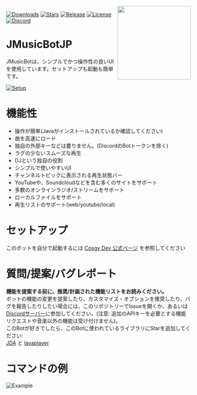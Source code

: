 <img align="right" src="https://i.imgur.com/zrE80HY.png" height="200" width="200">

[![Downloads](https://img.shields.io/github/downloads/Cosgy-Dev/MusicBot-JP-java/total.svg)](https://github.com/Cosgy-Dev/MusicBot-JP-java/releases/latest)
[![Stars](https://img.shields.io/github/stars/Cosgy-Dev/MusicBot-JP-java.svg)](https://github.com/Cosgy-Dev/MusicBot-JP-java/stargazers)
[![Release](https://img.shields.io/github/release/Cosgy-Dev/MusicBot-JP-java.svg)](https://github.com/Cosgy-Dev/MusicBot-JP-java/releases/latest)
[![License](https://img.shields.io/github/license/Cosgy-Dev/MusicBot-JP-java.svg)](https://github.com/Cosgy-Dev/MusicBot-JP-java/blob/master/LICENSE)
[![Discord](https://discordapp.com/api/guilds/497317844191805450/widget.png)](https://discord.gg/RBpkHxf)<br>

# JMusicBotJP
JMusicBotは、シンプルでかつ操作性の良いUIを使用しています。セットアップも起動も簡単です。

[![Setup](http://i.imgur.com/VvXYp5j.png)](https://www.cosgy.jp/2019/09/06/jmusicbot-setup/)

# 機能性
* 操作が簡単(Javaがインストールされているか確認してください)
* 曲を高速にロード
* 独自の外部キーなどは要りません。(DiscordのBotトークンを除く)
* ラグの少ないスムーズな再生
* DJという独自の役割
* シンプルで使いやすいUI
* チャンネルトピックに表示される再生状態バー
* YouTubeや、Soundcloudなどを含む多くのサイトをサポート
* 多数のオンラインラジオ/ストリームをサポート
* ローカルファイルをサポート
* 再生リストのサポート(web/youtube/local)

# セットアップ
このボットを自分で起動するには [Cosgy Dev 公式ページ](https://www.cosgy.jp/2019/09/06/jmusicbot-setup/) を参照してください

# 質問/提案/バグレポート
**機能を提案する前に、推奨/計画された機能リストをお読みください。**<br>
ボットの機能の変更を提案したり、カスタマイズ・オプションを推奨したり、バグを報告したりしたい場合には、このリポジトリーでIssueを開くか、あるいは[Discordサーバー](https://discord.gg/RBpkHxf)に参加してください。(注意: 追加のAPIキーを必要とする機能リクエストや音楽以外の機能は受け付けません)。
<br>このBotが好きでしたら、このBotに使われているライブラリにStarを追加してください:<br>[JDA](https://github.com/DV8FromTheWorld/JDA) と [lavaplayer](https://github.com/sedmelluq/lavaplayer)

# コマンドの例
![Example](https://i.imgur.com/tevrtKt.png)

